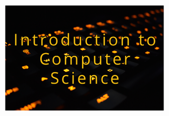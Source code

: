 ![Image Linking to Canvas Site for Introduction to Computer Science course](https://github.com/mrtuohy/mrtuohy/blob/master/blurrystock-582157-unsplash-text.jpg "Introduction to Computer Science")
